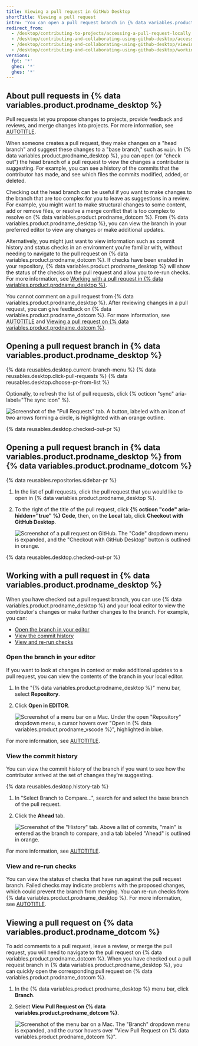 ```yaml
---
title: Viewing a pull request in GitHub Desktop
shortTitle: Viewing a pull request
intro: 'You can open a pull request branch in {% data variables.product.prodname_desktop %} to view the commit history, run checks, or make changes.'
redirect_from:
  - /desktop/contributing-to-projects/accessing-a-pull-request-locally
  - /desktop/contributing-and-collaborating-using-github-desktop/accessing-a-pull-request-locally
  - /desktop/contributing-and-collaborating-using-github-desktop/viewing-a-pull-request-in-github-desktop
  - /desktop/contributing-and-collaborating-using-github-desktop/working-with-your-remote-repository-on-github-or-github-enterprise/viewing-a-pull-request-in-github-desktop
versions:
  fpt: '*'
  ghec: '*'
  ghes: '*'
---
```


## About pull requests in {% data variables.product.prodname_desktop %}

Pull requests let you propose changes to projects, provide feedback and reviews, and merge changes into projects. For more information, see [AUTOTITLE](/pull-requests/collaborating-with-pull-requests/proposing-changes-to-your-work-with-pull-requests/about-pull-requests).

When someone creates a pull request, they make changes on a "head branch" and suggest these changes to a "base branch," such as `main`. In {% data variables.product.prodname_desktop %}, you can open (or "check out") the head branch of a pull request to view the changes a contributor is suggesting. For example, you can see a history of the commits that the contributor has made, and see which files the commits modified, added, or deleted.

Checking out the head branch can be useful if you want to make changes to the branch that are too complex for you to leave as suggestions in a review. For example, you might want to make structural changes to some content, add or remove files, or resolve a merge conflict that is too complex to resolve on {% data variables.product.prodname_dotcom %}. From {% data variables.product.prodname_desktop %}, you can view the branch in your preferred editor to view any changes or make additional updates.

Alternatively, you might just want to view information such as commit history and status checks in an environment you're familiar with, without needing to navigate to the pull request on {% data variables.product.prodname_dotcom %}. If checks have been enabled in your repository, {% data variables.product.prodname_desktop %} will show the status of the checks on the pull request and allow you to re-run checks. For more information, see [Working with a pull request in {% data variables.product.prodname_desktop %}](#working-with-a-pull-request-in-github-desktop).

You cannot comment on a pull request from {% data variables.product.prodname_desktop %}. After reviewing changes in a pull request, you can give feedback on {% data variables.product.prodname_dotcom %}. For more information, see [AUTOTITLE](/pull-requests/collaborating-with-pull-requests/reviewing-changes-in-pull-requests/about-pull-request-reviews) and [Viewing a pull request on {% data variables.product.prodname_dotcom %}](#viewing-a-pull-request-on-github).

## Opening a pull request branch in {% data variables.product.prodname_desktop %}

{% data reusables.desktop.current-branch-menu %}
{% data reusables.desktop.click-pull-requests %}
{% data reusables.desktop.choose-pr-from-list %}

   Optionally, to refresh the list of pull requests, click {% octicon "sync" aria-label="The sync icon" %}.

   ![Screenshot of the "Pull Requests" tab. A button, labeled with an icon of two arrows forming a circle, is highlighted with an orange outline.](/assets/images/help/desktop/pull-request-list-sync.png)

{% data reusables.desktop.checked-out-pr %}

## Opening a pull request branch in {% data variables.product.prodname_desktop %} from {% data variables.product.prodname_dotcom %}

{% data reusables.repositories.sidebar-pr %}
1. In the list of pull requests, click the pull request that you would like to open in {% data variables.product.prodname_desktop %}.
1. To the right of the title of the pull request, click **{% octicon "code" aria-hidden="true" %} Code**, then, on the **Local** tab, click **Checkout with GitHub Desktop**.

   ![Screenshot of a pull request on GitHub. The "Code" dropdown menu is expanded, and the "Checkout with GitHub Desktop" button is outlined in orange.](/assets/images/help/desktop/open-pr-in-desktop-button.png)

{% data reusables.desktop.checked-out-pr %}

## Working with a pull request in {% data variables.product.prodname_desktop %}

When you have checked out a pull request branch, you can use {% data variables.product.prodname_desktop %} and your local editor to view the contributor's changes or make further changes to the branch. For example, you can:

* [Open the branch in your editor](#open-the-branch-in-your-editor)
* [View the commit history](#view-the-commit-history)
* [View and re-run checks](#view-and-re-run-checks)

### Open the branch in your editor

If you want to look at changes in context or make additional updates to a pull request, you can view the contents of the branch in your local editor.

1. In the "{% data variables.product.prodname_desktop %}" menu bar, select **Repository**.
1. Click **Open in EDITOR**.

   ![Screenshot of a menu bar on a Mac. Under the open "Repository" dropdown menu, a cursor hovers over "Open in {% data variables.product.prodname_vscode %}", highlighted in blue.](/assets/images/help/desktop/open-in-editor.png)

For more information, see [AUTOTITLE](/desktop/configuring-and-customizing-github-desktop/configuring-a-default-editor-in-github-desktop).

### View the commit history

You can view the commit history of the branch if you want to see how the contributor arrived at the set of changes they're suggesting.

{% data reusables.desktop.history-tab %}
1. In "Select Branch to Compare...", search for and select the base branch of the pull request.
1. Click the **Ahead** tab.

   ![Screenshot of the "History" tab. Above a list of commits, "main" is entered as the branch to compare, and a tab labeled "Ahead" is outlined in orange.](/assets/images/help/desktop/ahead-tab.png)

For more information, see [AUTOTITLE](/desktop/making-changes-in-a-branch/viewing-the-branch-history-in-github-desktop).

### View and re-run checks

You can view the status of checks that have run against the pull request branch. Failed checks may indicate problems with the proposed changes, which could prevent the branch from merging. You can re-run checks from {% data variables.product.prodname_desktop %}. For more information, see [AUTOTITLE](/desktop/working-with-your-remote-repository-on-github-or-github-enterprise/viewing-and-re-running-checks-in-github-desktop#viewing-and-re-running-checks).

## Viewing a pull request on {% data variables.product.prodname_dotcom %}

To add comments to a pull request, leave a review, or merge the pull request, you will need to navigate to the pull request on {% data variables.product.prodname_dotcom %}. When you have checked out a pull request branch in {% data variables.product.prodname_desktop %}, you can quickly open the corresponding pull request on {% data variables.product.prodname_dotcom %}.

1. In the {% data variables.product.prodname_desktop %} menu bar, click **Branch**.
1. Select **View Pull Request on {% data variables.product.prodname_dotcom %}**.

   ![Screenshot of the menu bar on a Mac. The "Branch" dropdown menu is expanded, and the cursor hovers over "View Pull Request on {% data variables.product.prodname_dotcom %}".](/assets/images/help/desktop/view-pr-on-github.png)
